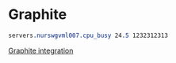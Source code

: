 # Graphite

```css
servers.nurswgvml007.cpu_busy 24.5 1232312313
```

[Graphite integration](../../integration/graphite/README.md)
